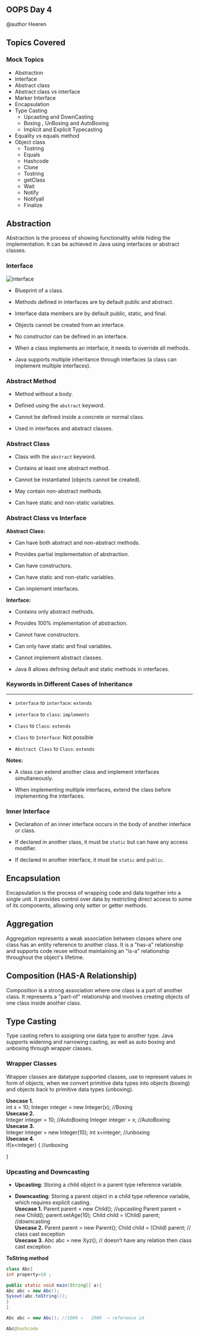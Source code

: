 ## OOPS Day 4

 @author Heeren

 **Topics Covered**
--------------
 ### Mock Topics

- Abstraction
- Interface
- Abstract class
- Abstract class vs interface
- Marker Interface
- Encapsulation
- Type Casting
  - Upcasting and DownCasting
  - Boxing , UnBoxing and AutoBoxing
  - Implicit and Explicit Typecasting
-  Equality vs equals method 
- Object class
  - Tostring
  - Equals
  - Hashcode
  - Clone
  - Tostring
  - getClass
  - Wait
  - Notify
  - Notifyall
  - Finalize

## Abstraction  

Abstraction is the process of showing functionality while hiding the implementation. It can be achieved in Java using interfaces or abstract classes.

### Interface      
![interface](https://github.com/codewithheeren/Java/assets/87074236/47c765b2-26ff-47c4-91d0-d7d267522525)   

- Blueprint of a class.

- Methods defined in interfaces are by default public and abstract.

- Interface data members are by default public, static, and final.

- Objects cannot be created from an interface.

- No constructor can be defined in an interface.

- When a class implements an interface, it needs to override all methods.

- Java supports multiple inheritance through interfaces (a class can implement multiple interfaces).

### Abstract Method

- Method without a body.

- Defined using the `abstract` keyword.

- Cannot be defined inside a concrete or normal class.

- Used in interfaces and abstract classes.

### Abstract Class

- Class with the `abstract` keyword.

- Contains at least one abstract method.

- Cannot be instantiated (objects cannot be created).

- May contain non-abstract methods.

- Can have static and non-static variables.

### Abstract Class vs Interface

**Abstract Class:**

- Can have both abstract and non-abstract methods.

- Provides partial implementation of abstraction.

- Can have constructors.

- Can have static and non-static variables.

- Can implement interfaces.

**Interface:**

- Contains only abstract methods.

- Provides 100% implementation of abstraction.

- Cannot have constructors.

- Can only have static and final variables.

- Cannot implement abstract classes.

- Java 8 allows defining default and static methods in interfaces.

### Keywords in Different Cases of Inheritance
---

- `interface` to `interface`: `extends`

- `interface` to `class`: `implements`

- `Class` to `Class`: `extends`

- `Class` to `Interface`: Not possible

- `Abstract Class` to `Class`: `extends`

**Notes:**

- A class can extend another class and implement interfaces simultaneously.

- When implementing multiple interfaces, extend the class before implementing the interfaces.

### Inner Interface

- Declaration of an inner interface occurs in the body of another interface or class.

- If declared in another class, it must be `static` but can have any access modifier.

- If declared in another interface, it must be `static` and `public`.

## Encapsulation

Encapsulation is the process of wrapping code and data together into a single unit. It provides control over data by restricting direct access to some of its components, allowing only setter or getter methods.

## Aggregation

Aggregation represents a weak association between classes where one class has an entity reference to another class. It is a "has-a" relationship and supports code reuse without maintaining an "is-a" relationship throughout the object's lifetime.

## Composition (HAS-A Relationship)

Composition is a strong association where one class is a part of another class. It represents a "part-of" relationship and involves creating objects of one class inside another class.

## Type Casting

Type casting refers to assigning one data type to another type. Java supports widening and narrowing casting, as well as auto boxing and unboxing through wrapper classes.

### Wrapper Classes

Wrapper classes are datatype supported classes, use to represent values in form of objects, when we convert primitive data types into objects (boxing) and objects back to primitive data types (unboxing).

**Usecase 1.**   
int x = 10;
Integer integer = new Integer(x); //Boxing    
**Usecase 2.**  
Integer integer = 10; //AutoBoxing
Integer integer = x;  //AutoBoxing   
**Usecase 3.**   
Integer integer = new Integer(10);
int x=integer; //unboxing    
**Usecase 4.**   
if(x<integer) {  //unboxing 

}

### Upcasting and Downcasting

- **Upcasting**: Storing a child object in a parent type reference variable.

- **Downcasting**: Storing a parent object in a child type reference variable, which requires explicit casting.   
**Usecase 1.**
Parent parent = new Child(); //upcasting
Parent parent = new Child();
parent.setAge(10);
Child child = (Child) parent; //downcasting   
**Usecase 2.**
Parent parent = new Parent();
Child child = (Child) parent; // class cast exception    
**Usecase 3.**
Abc abc = new Xyz(); // doesn’t have any relation then class cast exception

**ToString method**
```java
class Abc{
int property=10 ;

public static void main(String[] a){
Abc abc = new Abc();
Sysout(abc.toString());
}
}

Abc abc = new Abc(); //1000 →   2000  → reference id

Abc@hashcode
```


